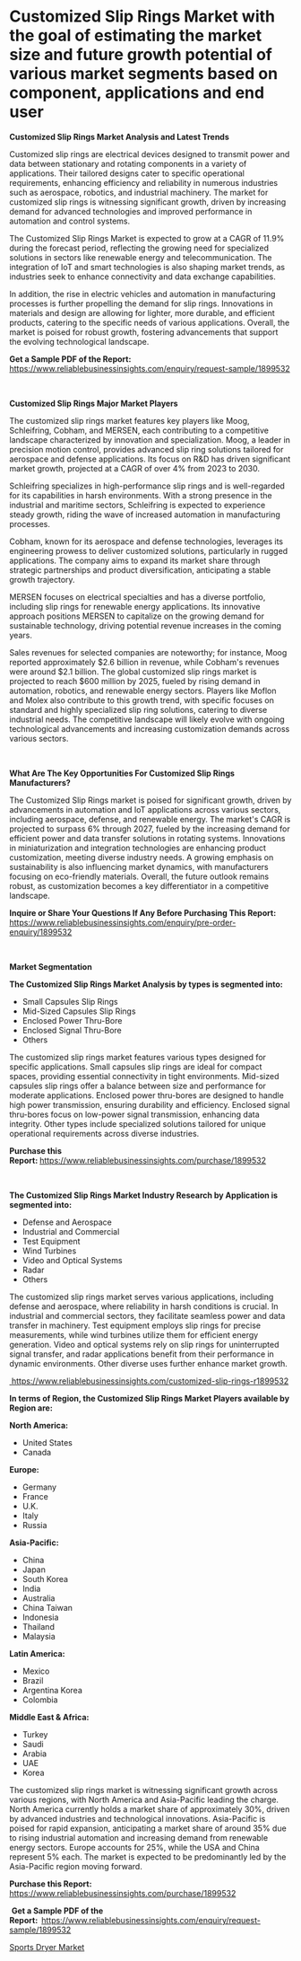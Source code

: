 <p><h1>Customized Slip Rings Market with the goal of estimating the market size and future growth potential of various market segments based on component, applications and end user</h1></p><p><strong>Customized Slip Rings Market Analysis and Latest Trends</strong></p>
<p><p>Customized slip rings are electrical devices designed to transmit power and data between stationary and rotating components in a variety of applications. Their tailored designs cater to specific operational requirements, enhancing efficiency and reliability in numerous industries such as aerospace, robotics, and industrial machinery. The market for customized slip rings is witnessing significant growth, driven by increasing demand for advanced technologies and improved performance in automation and control systems.</p><p>The Customized Slip Rings Market is expected to grow at a CAGR of 11.9% during the forecast period, reflecting the growing need for specialized solutions in sectors like renewable energy and telecommunication. The integration of IoT and smart technologies is also shaping market trends, as industries seek to enhance connectivity and data exchange capabilities.</p><p>In addition, the rise in electric vehicles and automation in manufacturing processes is further propelling the demand for slip rings. Innovations in materials and design are allowing for lighter, more durable, and efficient products, catering to the specific needs of various applications. Overall, the market is poised for robust growth, fostering advancements that support the evolving technological landscape.</p></p>
<p><strong>Get a Sample PDF of the Report:&nbsp;</strong> <a href="https://www.reliablebusinessinsights.com/enquiry/request-sample/1899532?utm_campaign=3177&utm_medium=2&utm_source=Github&utm_content=ia&utm_term=11042025&utm_id=customized-slip-rings">https://www.reliablebusinessinsights.com/enquiry/request-sample/1899532</a></p>
<p>&nbsp;</p>
<p><strong>Customized Slip Rings Major Market Players</strong></p>
<p><p>The customized slip rings market features key players like Moog, Schleifring, Cobham, and MERSEN, each contributing to a competitive landscape characterized by innovation and specialization. Moog, a leader in precision motion control, provides advanced slip ring solutions tailored for aerospace and defense applications. Its focus on R&D has driven significant market growth, projected at a CAGR of over 4% from 2023 to 2030.</p><p>Schleifring specializes in high-performance slip rings and is well-regarded for its capabilities in harsh environments. With a strong presence in the industrial and maritime sectors, Schleifring is expected to experience steady growth, riding the wave of increased automation in manufacturing processes.</p><p>Cobham, known for its aerospace and defense technologies, leverages its engineering prowess to deliver customized solutions, particularly in rugged applications. The company aims to expand its market share through strategic partnerships and product diversification, anticipating a stable growth trajectory.</p><p>MERSEN focuses on electrical specialties and has a diverse portfolio, including slip rings for renewable energy applications. Its innovative approach positions MERSEN to capitalize on the growing demand for sustainable technology, driving potential revenue increases in the coming years.</p><p>Sales revenues for selected companies are noteworthy; for instance, Moog reported approximately $2.6 billion in revenue, while Cobham's revenues were around $2.1 billion. The global customized slip rings market is projected to reach $600 million by 2025, fueled by rising demand in automation, robotics, and renewable energy sectors. Players like Moflon and Molex also contribute to this growth trend, with specific focuses on standard and highly specialized slip ring solutions, catering to diverse industrial needs. The competitive landscape will likely evolve with ongoing technological advancements and increasing customization demands across various sectors.</p></p>
<p>&nbsp;</p>
<p><strong>What Are The Key Opportunities For Customized Slip Rings Manufacturers?</strong></p>
<p><p>The Customized Slip Rings market is poised for significant growth, driven by advancements in automation and IoT applications across various sectors, including aerospace, defense, and renewable energy. The market's CAGR is projected to surpass 6% through 2027, fueled by the increasing demand for efficient power and data transfer solutions in rotating systems. Innovations in miniaturization and integration technologies are enhancing product customization, meeting diverse industry needs. A growing emphasis on sustainability is also influencing market dynamics, with manufacturers focusing on eco-friendly materials. Overall, the future outlook remains robust, as customization becomes a key differentiator in a competitive landscape.</p></p>
<p><strong>Inquire or Share Your Questions If Any Before Purchasing This Report:</strong> <a href="https://www.reliablebusinessinsights.com/enquiry/pre-order-enquiry/1899532?utm_campaign=3177&utm_medium=2&utm_source=Github&utm_content=ia&utm_term=11042025&utm_id=customized-slip-rings">https://www.reliablebusinessinsights.com/enquiry/pre-order-enquiry/1899532</a></p>
<p>&nbsp;</p>
<p><strong>Market Segmentation</strong></p>
<p><strong>The Customized Slip Rings Market Analysis by types is segmented into:</strong></p>
<p><ul><li>Small Capsules Slip Rings</li><li>Mid-Sized Capsules Slip Rings</li><li>Enclosed Power Thru-Bore</li><li>Enclosed Signal Thru-Bore</li><li>Others</li></ul></p>
<p><p>The customized slip rings market features various types designed for specific applications. Small capsules slip rings are ideal for compact spaces, providing essential connectivity in tight environments. Mid-sized capsules slip rings offer a balance between size and performance for moderate applications. Enclosed power thru-bores are designed to handle high power transmission, ensuring durability and efficiency. Enclosed signal thru-bores focus on low-power signal transmission, enhancing data integrity. Other types include specialized solutions tailored for unique operational requirements across diverse industries.</p></p>
<p><strong>Purchase this Report:&nbsp;</strong><a href="https://www.reliablebusinessinsights.com/purchase/1899532?utm_campaign=3177&utm_medium=2&utm_source=Github&utm_content=ia&utm_term=11042025&utm_id=customized-slip-rings">https://www.reliablebusinessinsights.com/purchase/1899532</a></p>
<p>&nbsp;</p>
<p><strong>The Customized Slip Rings Market Industry Research by Application is segmented into:</strong></p>
<p><ul><li>Defense and Aerospace</li><li>Industrial and Commercial</li><li>Test Equipment</li><li>Wind Turbines</li><li>Video and Optical Systems</li><li>Radar</li><li>Others</li></ul></p>
<p><p>The customized slip rings market serves various applications, including defense and aerospace, where reliability in harsh conditions is crucial. In industrial and commercial sectors, they facilitate seamless power and data transfer in machinery. Test equipment employs slip rings for precise measurements, while wind turbines utilize them for efficient energy generation. Video and optical systems rely on slip rings for uninterrupted signal transfer, and radar applications benefit from their performance in dynamic environments. Other diverse uses further enhance market growth.</p></p>
<p><a href="https://www.reliablebusinessinsights.com/customized-slip-rings-r1899532?utm_campaign=3177&utm_medium=2&utm_source=Github&utm_content=ia&utm_term=11042025&utm_id=customized-slip-rings">&nbsp;https://www.reliablebusinessinsights.com/customized-slip-rings-r1899532</a></p>
<p><strong>In terms of Region, the Customized Slip Rings Market Players available by Region are:</strong></p>
<p>
    <p> <strong> North America: </strong>
        <ul>
            <li>United States</li>
            <li>Canada</li>
        </ul>
        </p> 
    <p> <strong> Europe: </strong>
        <ul>
            <li>Germany</li>
            <li>France</li>
            <li>U.K.</li>
            <li>Italy</li>
            <li>Russia</li>
        </ul>
        </p> 
    <p> <strong> Asia-Pacific: </strong>
        <ul>
            <li>China</li>
            <li>Japan</li>
            <li>South Korea</li>
            <li>India</li>
            <li>Australia</li>
            <li>China Taiwan</li>
            <li>Indonesia</li>
            <li>Thailand</li>
            <li>Malaysia</li>
        </ul>
        </p> 
    <p> <strong> Latin America: </strong>
        <ul>
            <li>Mexico</li>
            <li>Brazil</li>
            <li>Argentina Korea</li>
            <li>Colombia</li>
        </ul>
        </p> 
    <p> <strong> Middle East & Africa: </strong>
        <ul>
            <li>Turkey</li>
            <li>Saudi</li>
            <li>Arabia</li>
            <li>UAE</li>
            <li>Korea</li>
        </ul>
    </p>
    </p>
<p><p>The customized slip rings market is witnessing significant growth across various regions, with North America and Asia-Pacific leading the charge. North America currently holds a market share of approximately 30%, driven by advanced industries and technological innovations. Asia-Pacific is poised for rapid expansion, anticipating a market share of around 35% due to rising industrial automation and increasing demand from renewable energy sectors. Europe accounts for 25%, while the USA and China represent 5% each. The market is expected to be predominantly led by the Asia-Pacific region moving forward.</p></p>
<p><strong>Purchase this Report: </strong><a href="https://www.reliablebusinessinsights.com/purchase/1899532?utm_campaign=3177&utm_medium=2&utm_source=Github&utm_content=ia&utm_term=11042025&utm_id=customized-slip-rings">https://www.reliablebusinessinsights.com/purchase/1899532</a></p>
<p>&nbsp;<strong>Get a Sample PDF of the Report:&nbsp;&nbsp;</strong><a href="https://www.reliablebusinessinsights.com/enquiry/request-sample/1899532?utm_campaign=3177&utm_medium=2&utm_source=Github&utm_content=ia&utm_term=11042025&utm_id=customized-slip-rings">https://www.reliablebusinessinsights.com/enquiry/request-sample/1899532</a></p>
<p><strong></strong></p>
<p><p><a href="https://github.com/elroddrewspm/Market-Research-Report-List-1/blob/main/sports-dryer-market.md?utm_campaign=3177&utm_medium=2&utm_source=Github&utm_content=ia&utm_term=11042025&utm_id=customized-slip-rings">Sports Dryer Market</a></p></p>